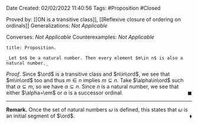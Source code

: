 <br />
<br />

Date Created: 02/02/2022 11:40:56
Tags: #Proposition #Closed 

Proved by: [[ON is a transitive class]], [[Reflexive closure of ordering on ordinals]]
Generalizations: _Not Applicable_

Converses: _Not Applicable_
Counterexamples: _Not Applicable_

``` ad-Proposition
title: Proposition.

_Let $n$ be a natural number. Then every element $m\in n$ is also a natural number._

```

_Proof_. Since $\ord$ is a transitive class and $n\in\ord$, we see that $m\in\ord$ too and thus $m\in n$ implies $m\subseteq n$. Take $\alpha\in\ord$ such that $\alpha\subseteq m$, so we have $\alpha\subseteq n$. Since $n$ is a natural number, we see that either $\alpha=\em$ or $\alpha$ is a successor ordinal.<span style="float:right;">$\blacksquare$</span>

---

**Remark.** Once the set of natural numbers $\omega$ is defined, this states that $\omega$ is an initial segment of $\ord$.<span style="float:right;">$\blacklozenge$</span>
